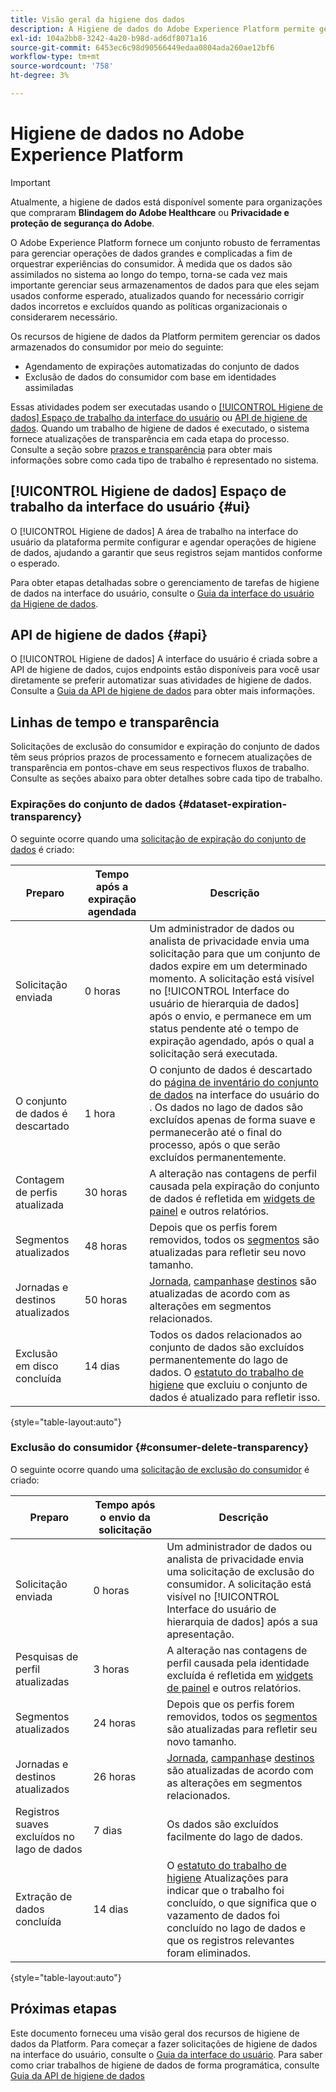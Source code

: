 ```yaml
---
title: Visão geral da higiene dos dados
description: A Higiene de dados do Adobe Experience Platform permite gerenciar o ciclo de vida de seus dados ao atualizar ou limpar registros desatualizados ou imprecisos.
exl-id: 104a2bb8-3242-4a20-b98d-ad6df8071a16
source-git-commit: 6453ec6c98d90566449edaa0804ada260ae12bf6
workflow-type: tm+mt
source-wordcount: '758'
ht-degree: 3%

---
```


# Higiene de dados no Adobe Experience Platform

>[!IMPORTANT]
>
>Atualmente, a higiene de dados está disponível somente para organizações que compraram **Blindagem do Adobe Healthcare** ou **Privacidade e proteção de segurança do Adobe**.

O Adobe Experience Platform fornece um conjunto robusto de ferramentas para gerenciar operações de dados grandes e complicadas a fim de orquestrar experiências do consumidor. À medida que os dados são assimilados no sistema ao longo do tempo, torna-se cada vez mais importante gerenciar seus armazenamentos de dados para que eles sejam usados conforme esperado, atualizados quando for necessário corrigir dados incorretos e excluídos quando as políticas organizacionais o considerarem necessário.

Os recursos de higiene de dados da Platform permitem gerenciar os dados armazenados do consumidor por meio do seguinte:

* Agendamento de expirações automatizadas do conjunto de dados
* Exclusão de dados do consumidor com base em identidades assimiladas

Essas atividades podem ser executadas usando o [[!UICONTROL Higiene de dados] Espaço de trabalho da interface do usuário](#ui) ou [API de higiene de dados](#api). Quando um trabalho de higiene de dados é executado, o sistema fornece atualizações de transparência em cada etapa do processo. Consulte a seção sobre [prazos e transparência](#timelines-and-transparency) para obter mais informações sobre como cada tipo de trabalho é representado no sistema.

## [!UICONTROL Higiene de dados] Espaço de trabalho da interface do usuário {#ui}

O [!UICONTROL Higiene de dados] A área de trabalho na interface do usuário da plataforma permite configurar e agendar operações de higiene de dados, ajudando a garantir que seus registros sejam mantidos conforme o esperado.

Para obter etapas detalhadas sobre o gerenciamento de tarefas de higiene de dados na interface do usuário, consulte o [Guia da interface do usuário da Higiene de dados](./ui/overview.md).

## API de higiene de dados {#api}

O [!UICONTROL Higiene de dados] A interface do usuário é criada sobre a API de higiene de dados, cujos endpoints estão disponíveis para você usar diretamente se preferir automatizar suas atividades de higiene de dados. Consulte a [Guia da API de higiene de dados](./api/overview.md) para obter mais informações.

## Linhas de tempo e transparência

Solicitações de exclusão do consumidor e expiração do conjunto de dados têm seus próprios prazos de processamento e fornecem atualizações de transparência em pontos-chave em seus respectivos fluxos de trabalho. Consulte as seções abaixo para obter detalhes sobre cada tipo de trabalho.

### Expirações do conjunto de dados {#dataset-expiration-transparency}

O seguinte ocorre quando uma [solicitação de expiração do conjunto de dados](./ui/dataset-expiration.md) é criado:

| Preparo | Tempo após a expiração agendada | Descrição |
| --- | --- | --- |
| Solicitação enviada | 0 horas | Um administrador de dados ou analista de privacidade envia uma solicitação para que um conjunto de dados expire em um determinado momento. A solicitação está visível no [!UICONTROL Interface do usuário de hierarquia de dados] após o envio, e permanece em um status pendente até o tempo de expiração agendado, após o qual a solicitação será executada. |
| O conjunto de dados é descartado | 1 hora | O conjunto de dados é descartado do [página de inventário do conjunto de dados](../catalog/datasets/user-guide.md) na interface do usuário do . Os dados no lago de dados são excluídos apenas de forma suave e permanecerão até o final do processo, após o que serão excluídos permanentemente. |
| Contagem de perfis atualizada | 30 horas | A alteração nas contagens de perfil causada pela expiração do conjunto de dados é refletida em [widgets de painel](../dashboards/guides/profiles.md#profile-count-trend) e outros relatórios. |
| Segmentos atualizados | 48 horas | Depois que os perfis forem removidos, todos os [segmentos](../segmentation/home.md) são atualizadas para refletir seu novo tamanho. |
| Jornadas e destinos atualizados | 50 horas | [Jornada](https://experienceleague.adobe.com/docs/journey-optimizer/using/orchestrate-journeys/about-journeys/journey.html), [campanhas](https://experienceleague.adobe.com/docs/journey-optimizer/using/campaigns/get-started-with-campaigns.html)e [destinos](../destinations/home.md) são atualizadas de acordo com as alterações em segmentos relacionados. |
| Exclusão em disco concluída | 14 dias | Todos os dados relacionados ao conjunto de dados são excluídos permanentemente do lago de dados. O [estatuto do trabalho de higiene](./ui/browse.md#view-details) que excluiu o conjunto de dados é atualizado para refletir isso. |

{style=&quot;table-layout:auto&quot;}

### Exclusão do consumidor {#consumer-delete-transparency}

O seguinte ocorre quando uma [solicitação de exclusão do consumidor](./ui/delete-consumer.md) é criado:

| Preparo | Tempo após o envio da solicitação | Descrição |
| --- | --- | --- |
| Solicitação enviada | 0 horas | Um administrador de dados ou analista de privacidade envia uma solicitação de exclusão do consumidor. A solicitação está visível no [!UICONTROL Interface do usuário de hierarquia de dados] após a sua apresentação. |
| Pesquisas de perfil atualizadas | 3 horas | A alteração nas contagens de perfil causada pela identidade excluída é refletida em [widgets de painel](../dashboards/guides/profiles.md#profile-count-trend) e outros relatórios. |
| Segmentos atualizados | 24 horas | Depois que os perfis forem removidos, todos os [segmentos](../segmentation/home.md) são atualizadas para refletir seu novo tamanho. |
| Jornadas e destinos atualizados | 26 horas | [Jornada](https://experienceleague.adobe.com/docs/journey-optimizer/using/orchestrate-journeys/about-journeys/journey.html), [campanhas](https://experienceleague.adobe.com/docs/journey-optimizer/using/campaigns/get-started-with-campaigns.html)e [destinos](../destinations/home.md) são atualizadas de acordo com as alterações em segmentos relacionados. |
| Registros suaves excluídos no lago de dados | 7 dias | Os dados são excluídos facilmente do lago de dados. |
| Extração de dados concluída | 14 dias | O [estatuto do trabalho de higiene](./ui/browse.md#view-details) Atualizações para indicar que o trabalho foi concluído, o que significa que o vazamento de dados foi concluído no lago de dados e que os registros relevantes foram eliminados. |

{style=&quot;table-layout:auto&quot;}

## Próximas etapas

Este documento forneceu uma visão geral dos recursos de higiene de dados da Platform. Para começar a fazer solicitações de higiene de dados na interface do usuário, consulte o [Guia da interface do usuário](./ui/overview.md). Para saber como criar trabalhos de higiene de dados de forma programática, consulte [Guia da API de higiene de dados](./api/overview.md)
